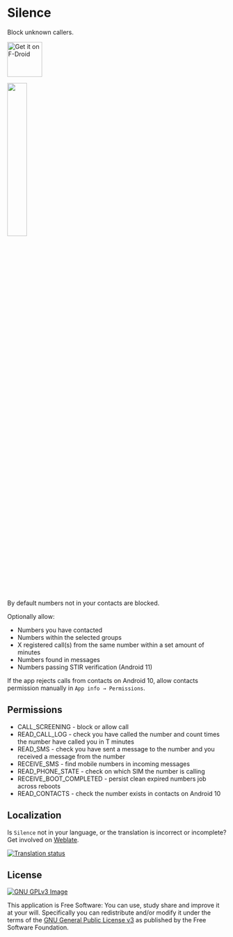 # Silence

Block unknown callers.

[<img 
    src="https://fdroid.gitlab.io/artwork/badge/get-it-on.png"
    alt="Get it on F-Droid"
    height="80">](https://f-droid.org/packages/me.lucky.silence/)

<img 
    src="https://raw.githubusercontent.com/x13a/Silence/master/fastlane/metadata/android/en-US/images/phoneScreenshots/1.png" 
    width="30%" 
    height="30%">

By default numbers not in your contacts are blocked.

Optionally allow:
* Numbers you have contacted
* Numbers within the selected groups
* X registered call(s) from the same number within a set amount of minutes
* Numbers found in messages
* Numbers passing STIR verification (Android 11)

If the app rejects calls from contacts on Android 10, allow contacts permission manually in 
`App info → Permissions`.

## Permissions

* CALL_SCREENING - block or allow call
* READ_CALL_LOG - check you have called the number and count times the number have called you in T minutes
* READ_SMS - check you have sent a message to the number and you received a message from the number
* RECEIVE_SMS - find mobile numbers in incoming messages
* READ_PHONE_STATE - check on which SIM the number is calling
* RECEIVE_BOOT_COMPLETED - persist clean expired numbers job across reboots
* READ_CONTACTS - check the number exists in contacts on Android 10

## Localization

Is `Silence` not in your language, or the translation is incorrect or incomplete? Get involved on 
[Weblate](https://hosted.weblate.org/engage/me-lucky-silence/).

[![Translation status](https://hosted.weblate.org/widgets/me-lucky-silence/-/app/horizontal-auto.svg)](https://hosted.weblate.org/engage/me-lucky-silence/)

## License
[![GNU GPLv3 Image](https://www.gnu.org/graphics/gplv3-127x51.png)](https://www.gnu.org/licenses/gpl-3.0.en.html)  

This application is Free Software: You can use, study share and improve it at your will. 
Specifically you can redistribute and/or modify it under the terms of the
[GNU General Public License v3](https://www.gnu.org/licenses/gpl.html) as published by the Free 
Software Foundation.
